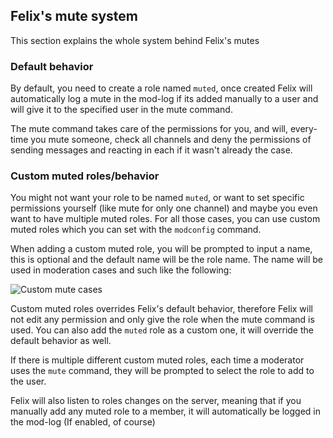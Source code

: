 ## Felix's mute system

This section explains the whole system behind Felix's mutes

### Default behavior

By default, you need to create a role named `muted`, once created Felix will automatically log a mute in the mod-log if its added manually to a user and will 
give it to the specified user in the mute command.

The mute command takes care of the permissions for you, and will, every-time you mute someone, check all channels and deny the permissions 
of sending messages and reacting in each if it wasn't already the case.

### Custom muted roles/behavior

You might not want your role to be named `muted`, or want to set specific permissions yourself (like mute for only one channel) and maybe you even want
to have multiple muted roles. For all those cases, you can use custom muted roles which you can set with the `modconfig` command.

When adding a custom muted role, you will be prompted to input a name, this is optional and the default name will be the role name. The name will be used
in moderation cases and such like the following:

![Custom mute cases](https://cdn.discordapp.com/attachments/288695210723246080/408248059693105163/unknown.png)

Custom muted roles overrides Felix's default behavior, therefore Felix will not edit any permission and only give the role when the mute command is used.
You can also add the `muted` role as a custom one, it will override the default behavior as well.

If there is multiple different custom muted roles, each time a moderator uses the `mute` command, they will be prompted to select the role to add to the user.

Felix will also listen to roles changes on the server, meaning that if you manually add any muted role to a member, it will automatically be logged in the mod-log
(If enabled, of course)
